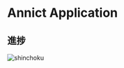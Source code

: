 # Annict Application

## 進捗
![shinchoku](https://cloud.githubusercontent.com/assets/17716649/16363408/f65b766a-3c03-11e6-860c-7b73758bf2d2.png)
